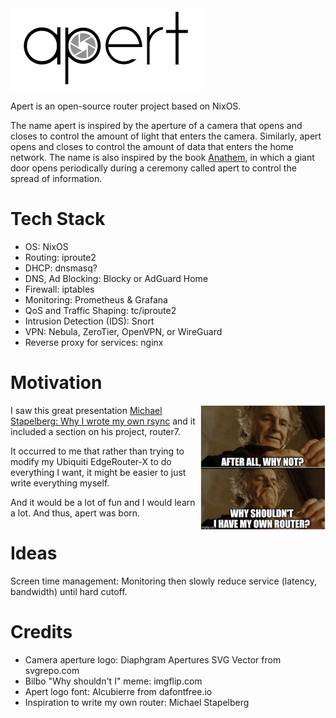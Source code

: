 <img src="assets/logo-integrated.png" alt="Aperture logo" />

Apert is an open-source router project based on NixOS.

The name apert is inspired by the aperture of a camera that opens and closes to
control the amount of light that enters the camera. Similarly, apert opens and
closes to control the amount of data that enters the home network. The name is
also inspired by the book [Anathem](https://en.wikipedia.org/wiki/Anathem), in
which a giant door opens periodically during a ceremony called apert to control
the spread of information.

# Tech Stack

* OS: NixOS
* Routing: iproute2
* DHCP: dnsmasq?
* DNS, Ad Blocking: Blocky or AdGuard Home
* Firewall: iptables
* Monitoring: Prometheus & Grafana
* QoS and Traffic Shaping: tc/iproute2
* Intrusion Detection (IDS): Snort
* VPN: Nebula, ZeroTier, OpenVPN, or WireGuard
* Reverse proxy for services: nginx

# Motivation

<img src="assets/bilbo.jpg" alt="Why shouldn't I have my own router?" align="right" style="width: 200px;" />

I saw this great presentation [Michael Stapelberg: Why I wrote my own
rsync](https://www.youtube.com/watch?v=wpwObdgemoE) and it included a section
on his project, router7.

It occurred to me that rather than trying to modify my Ubiquiti EdgeRouter-X to
do everything I want, it might be easier to just write everything myself.

And it would be a lot of fun and I would learn a lot. And thus, apert was born.

# Ideas

Screen time management: Monitoring then slowly reduce service (latency, bandwidth) until hard cutoff.

# Credits

* Camera aperture logo: Diaphgram Apertures SVG Vector from svgrepo.com
* Bilbo "Why shouldn't I" meme: imgflip.com
* Apert logo font: Alcubierre from dafontfree.io
* Inspiration to write my own router: Michael Stapelberg
